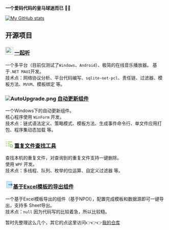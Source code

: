 **一个爱码代码的皇马球迷而已** :dog::dog:  

[![My GitHub stats](https://github-readme-stats.vercel.app/api?username=JiuLing-zhang&theme=dark&count_private=true)](https://github.com/anuraghazra/github-readme-stats)  

## 开源项目
### <img src="https://github.com/JiuLing-zhang/ListenTogether/raw/main/docs/resources/images/logo.svg" width="24px" height="24px"> [一起听](https://github.com/JiuLing-zhang/ListenTogether)  
一个多平台（目前仅测试了`Windows`、`Android`）、极简的在线音乐播放器。 
基于`.NET MAUI`开发。  
技术点：网络协议分析、平台代码编写、`sqlite-net-pcl`、责任链、过滤器、模板方法、`MVVM`、模板绑定 等。  

### ![AutoUpgrade.png](https://github.com/JiuLing-zhang/JiuLing.AutoUpgrade/raw/main/docs/resources/images/icon.png) [自动更新组件](https://github.com/JiuLing-zhang/JiuLing.AutoUpgrade)  
一个Windows下的自动更新组件。  
核心程序使用 `WinForm` 开发。  
技术点：链式语法定义、策略模式、模板方法、生成事件命令行、单文件应用打包、程序集动态加载 等。  

### ![FindDuplicateFiles.png](https://github.com/JiuLing-zhang/FindDuplicateFiles/raw/main/docs/resources/images/icon.png) [重复文件查找工具](https://github.com/JiuLing-zhang/FindDuplicateFiles)  
查找本机的重复文件，对查询到的重复文件支持一键删除。  
使用 `WPF` 开发。    
技术点：多线程、队列、枚举的位运算、自定义过滤器 等。  

### ![ExcelExport.png](https://github.com/JiuLing-zhang/JiuLing.ExcelExport/raw/main/docs/resources/images/icon.png)[基于Excel模板的导出组件](https://github.com/JiuLing-zhang/JiuLing.ExcelExport)  
一个基于Excel模板导出的组件（基于NPOI），配置完成模板和数据源即可一键导出，支持多 Sheet导出。  
技术点：`null` 因为代码写的比较着急，所以比较糙。  

暂时先整理这么几个，其它的点这里访问👉👉👉[我的仓库](https://github.com/JiuLing-zhang?tab=repositories)  
